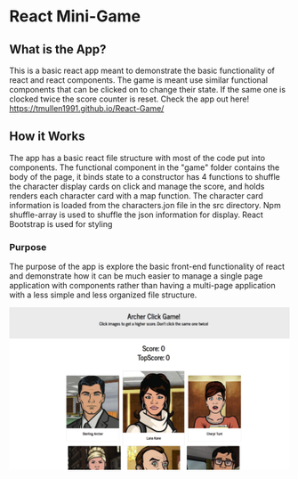 # React Mini-Game

## What is the App?

This is a basic react app meant to demonstrate the basic functionality of react and react components. The game is meant use similar functional components that can be clicked on to change their state. If the same one is clocked twice the score counter is reset. Check the app out here! https://tmullen1991.github.io/React-Game/

## How it Works

The app has a basic react file structure with most of the code put into components. The functional component in the "game" folder contains the body of the page, it binds state to a constructor has 4 functions to shuffle the character display cards on click and manage the score, and holds renders each character card with a map function. The character card information is loaded from the characters.jon file in the src directory. Npm shuffle-array is used to shuffle the json information for display. React Bootstrap is used for styling

### Purpose

The purpose of the app is explore the basic front-end functionality of react and demonstrate how it can be much easier to manage a single page application with components rather than having a multi-page application with a less simple and less organized file structure.

![Alt Text](readme-picture/archer_screenshot.png)
